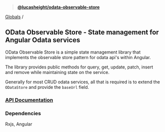 > **[@lucasheight/odata-observable-store](README.md)**

[Globals](globals.md) /

## OData Observable Store - State management for Angular Odata services

OData Observable Store is a simple state management library that implements the observable store pattern for odata api's within Angular.

The library provides public methods for query, get, update, patch, insert and remove while maintaining state on the service.

Generally for most CRUD odata services, all that is required is to extend the `ODataStore` and provide the `baseUrl` field.

### [API Documentation](globals.md)

### Dependencies
Rxjs, Angular
